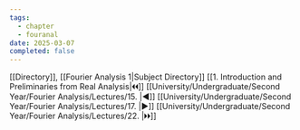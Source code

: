 ```yaml
---
tags:
  - chapter
  - fouranal
date: 2025-03-07
completed: false
---
```

[[Directory]], [[Fourier Analysis 1|Subject Directory]]
[[1. Introduction and Preliminaries from Real Analysis|🞀🞀]] [[University/Undergraduate/Second Year/Fourier Analysis/Lectures/15. |◀]] [[University/Undergraduate/Second Year/Fourier Analysis/Lectures/17. |▶]] [[University/Undergraduate/Second Year/Fourier Analysis/Lectures/22. |🞂🞂]]
# 
## 
### 